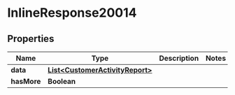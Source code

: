 
# InlineResponse20014

## Properties
Name | Type | Description | Notes
------------ | ------------- | ------------- | -------------
**data** | [**List&lt;CustomerActivityReport&gt;**](CustomerActivityReport.md) |  | 
**hasMore** | **Boolean** |  | 



